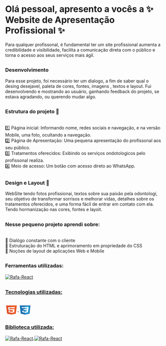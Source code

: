 <h1>Olá pessoal, apresento a vocês a <b> ✨ Website de Apresentação Profissional ✨ </b> </h1>

Para qualquer profissonal, é fundamental ter um site profissional aumenta a credibilidade e visibilidade, facilita a comunicação direta com o público e torna o acesso aos seus serviços mais ágil.  

##

<h3> Desenvolvimento </h3>
  Para esse projeto, foi necessário ter um dialogo, a fim de saber qual o desing desejavel, paleta de cores, fontes, imagens , textos e layout. Fui desenvolvendo e mostrando ao usuário, ganhando feedback do projeto, se estava agradando, ou querendo mudar algo.
  

##

<h3> Estrutura do projeto 📂 </h3>

<br>1️⃣ Página inicial: Informando nome, redes sociais e navegação, e na versão Mobile, uma foto, ocultando a navegação.
<br>2️⃣ Página de Apresentação: Uma pequena apresentação do profissonal aos seu público.
<br>3️⃣ Tratamentos oferecidos: Exibindo os serviços ondotologicos pelo profissonal realiza.
<br>4️⃣ Meio de acesso: Um botão com acesso direto ao WhatsApp.

##

<h3>Design e Layout 📃</h3>

  WebSite tendo fotos profissionai, textos sobre sua paixão pela odontologi, seu objetivo de transformar sorrisos e melhorar vidas, detalhes sobre os tratamentos oferecidos, e uma forma fácil de entrar em contato com ela. Tendo hormanização nas cores, fontes e layoit.
  
 ##


<h3>Nesse pequeno projeto aprendi sobre: </h3>

 <br>📌 Dialógo constante com o cliente
 <br>📌 Estruturação do HTML e aprimoramento em propriedade do CSS
 <br>📌 Noções de layout de aplicações Web e Mobile
 
##

<h3>Ferramentas utilizadas:</h3>
<div>

  <a href="https://code.visualstudio.com">
    <img align="center" alt="Rafa-React" height="30" width="37" src="https://img.icons8.com/?size=48&id=9OGIyU8hrxW5&format=png">
</div>

##

<h3>Tecnologias utilizadas:</h3>
<div style="display: inline_block"><br>
  <img align="center" alt="Rafa-HTML" height="30" width="40" src="https://raw.githubusercontent.com/devicons/devicon/master/icons/html5/html5-original.svg">
  <img align="center" alt="Rafa-CSS" height="30" width="40" src="https://raw.githubusercontent.com/devicons/devicon/master/icons/css3/css3-original.svg">
</div>

##

<h3>Biblioteca utilizada:</h3>
<div>
  <a href="https://react-icons.github.io/react-icons/">
    <img align="center" alt="Rafa-React" height="30" width="30" src="https://encrypted-tbn0.gstatic.com/images?q=tbn:ANd9GcR1v6TMElRDdDqPYcrbQVOFSGiaFnXRDIZF9Q&s">
</a>

<a href="https://fonts.google.com/">
    <img align="center" alt="Rafa-React" height="30" width="30" src="https://encrypted-tbn0.gstatic.com/images?q=tbn:ANd9GcSUP5DizHClmiEANb7443enra5h_mzpCzC_tQ&s">
</a>

</div>
